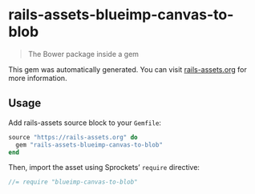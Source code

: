 # rails-assets-blueimp-canvas-to-blob

> The Bower package inside a gem

This gem was automatically generated. You can visit [rails-assets.org](https://rails-assets.org) for more information.

## Usage

Add rails-assets source block to your `Gemfile`:

```ruby
source "https://rails-assets.org" do
  gem "rails-assets-blueimp-canvas-to-blob"
end

```

Then, import the asset using Sprockets’ `require` directive:

```js
//= require "blueimp-canvas-to-blob"
```
